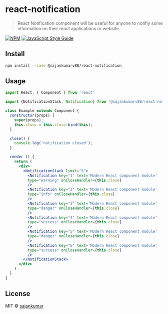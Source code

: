 # react-notification

> React Notification component will be useful for anyone to notifiy some information on their react applications or website.

[![NPM](https://img.shields.io/npm/v/react-notification.svg)](https://www.npmjs.com/package/react-notification) [![JavaScript Style Guide](https://img.shields.io/badge/code_style-standard-brightgreen.svg)](https://standardjs.com)

## Install

```bash
npm install --save @sajankumarv88/react-notification
```

## Usage

```jsx
import React, { Component } from 'react'

import {NotificationStack, Notification} from '@sajankumarv88/react-notification'

class Example extends Component {
  constructor(props) {
    super(props);
    this.close = this.close.bind(this);
  }

  close() {
    console.log('notification closed');
  }

  render () {
    return (
      <div>
        <NotificationStack limit="5">
          <Notification key="1" text='Modern React component module'
          type="warning" onCloseHandler={this.close}
          />
          <Notification key="2" text='Modern React component module'
          type="info" onCloseHandler={this.close}
          />
          <Notification key="3" text='Modern React component module'
          type="danger" onCloseHandler={this.close}
          />
          <Notification key="4" text='Modern React component module'
          type="success" onCloseHandler={this.close}
          />
          <Notification key="5" text='Modern React component module'
          type="danger" onCloseHandler={this.close}
          />
          <Notification key="6" text='Modern React component module'
          type="success" onCloseHandler={this.close}
          />
        </NotificationStack>
      </div>
    )
  }
}
```

## License

MIT © [sajankumar](https://github.com/sajanv88)
